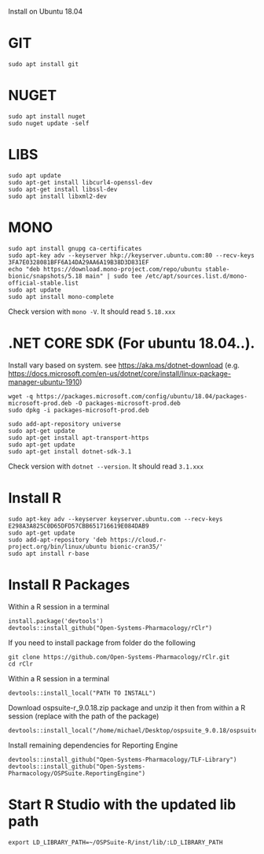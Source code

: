 Install on Ubuntu 18.04

# GIT
```
sudo apt install git
```

# NUGET
```
sudo apt install nuget
sudo nuget update -self
```

# LIBS
```
sudo apt update
sudo apt-get install libcurl4-openssl-dev
sudo apt-get install libssl-dev
sudo apt install libxml2-dev
```

# MONO

```
sudo apt install gnupg ca-certificates
sudo apt-key adv --keyserver hkp://keyserver.ubuntu.com:80 --recv-keys 3FA7E0328081BFF6A14DA29AA6A19B38D3D831EF
echo "deb https://download.mono-project.com/repo/ubuntu stable-bionic/snapshots/5.18 main" | sudo tee /etc/apt/sources.list.d/mono-official-stable.list
sudo apt update
sudo apt install mono-complete
```

Check version with `mono -V`. It should read `5.18.xxx`


# .NET CORE SDK (For ubuntu 18.04..). 

Install vary based on system. see https://aka.ms/dotnet-download
(e.g. https://docs.microsoft.com/en-us/dotnet/core/install/linux-package-manager-ubuntu-1910)


```
wget -q https://packages.microsoft.com/config/ubuntu/18.04/packages-microsoft-prod.deb -O packages-microsoft-prod.deb
sudo dpkg -i packages-microsoft-prod.deb

sudo add-apt-repository universe
sudo apt-get update
sudo apt-get install apt-transport-https
sudo apt-get update
sudo apt-get install dotnet-sdk-3.1
```

Check version with `dotnet --version`. It should read `3.1.xxx`

# Install R

```
sudo apt-key adv --keyserver keyserver.ubuntu.com --recv-keys E298A3A825C0D65DFD57CBB651716619E084DAB9
sudo apt-get update
sudo add-apt-repository 'deb https://cloud.r-project.org/bin/linux/ubuntu bionic-cran35/'
sudo apt install r-base
```


# Install R Packages

Within a R session in a terminal

```
install.package('devtools')
devtools::install_github("Open-Systems-Pharmacology/rClr")
```

If you need to install package from folder do the following
```
git clone https://github.com/Open-Systems-Pharmacology/rClr.git
cd rClr
```

Within a R session in a terminal
```
devtools::install_local("PATH TO INSTALL")
```

Download ospsuite-r_9.0.18.zip package and unzip  it
then from within a R session (replace with the path of the package)

```
devtools::install_local("/home/michael/Desktop/ospsuite_9.0.18/ospsuite")
```

Install remaining dependencies for Reporting Engine
```
devtools::install_github("Open-Systems-Pharmacology/TLF-Library")
devtools::install_github("Open-Systems-Pharmacology/OSPSuite.ReportingEngine")
```

# Start R Studio with the updated lib path

```
export LD_LIBRARY_PATH=~/OSPSuite-R/inst/lib/:LD_LIBRARY_PATH
```